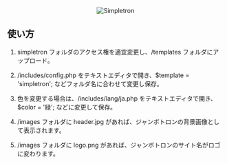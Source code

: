 <p align="center"><img src="https://user-images.githubusercontent.com/25574701/53858768-b61c1100-401e-11e9-9a86-d61f986f3265.png" alt="Simpletron"></p>

## 使い方

1. simpletron フォルダのアクセス権を適宜変更し、/templates フォルダにアップロード。

2. /includes/config.php をテキストエディタで開き、$template = 'simpletron'; などフォルダ名に合わせて変更し保存。

3. 色を変更する場合は、/includes/lang/ja.php をテキストエディタで開き、$color = '緑'; などに変更して保存。

4. /images フォルダに header.jpg があれば、ジャンボトロンの背景画像として表示されます。

5. /images フォルダに logo.png があれば、ジャンボトロンのサイト名がロゴに変わります。
